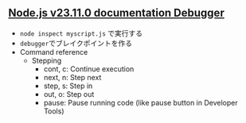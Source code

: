 ## [Node.js v23.11.0 documentation Debugger](https://nodejs.org/api/debugger.html)
* `node inspect myscript.js` で実行する
* `debugger`でブレイクポイントを作る
* Command reference
  * Stepping
    * cont, c: Continue execution
    * next, n: Step next
    * step, s: Step in
    * out, o: Step out
    * pause: Pause running code (like pause button in Developer Tools)